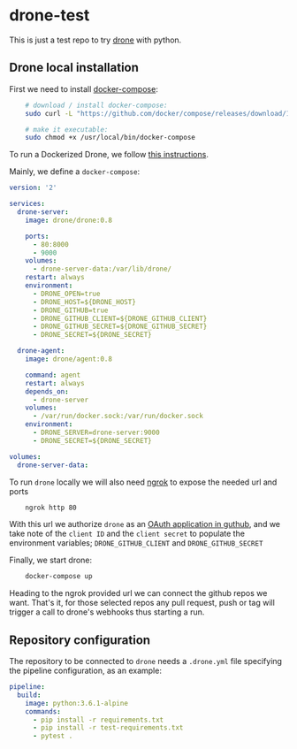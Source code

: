 # drone-test

This is just a test repo to try [drone](http://docs.drone.io/) with python.

## Drone local installation

First we need to install [docker-compose](https://docs.docker.com/compose/):

```bash
    # download / install docker-compose:
    sudo curl -L "https://github.com/docker/compose/releases/download/1.22.0/docker-compose-$(uname -s)-$(uname -m)" -o /usr/local/bin/docker-compose

    # make it executable:
    sudo chmod +x /usr/local/bin/docker-compose
```

To run a Dockerized Drone, we follow [this instructions](http://docs.drone.io/installation/).

Mainly, we define a `docker-compose`:
```yaml
version: '2'

services:
  drone-server:
    image: drone/drone:0.8

    ports:
      - 80:8000
      - 9000
    volumes:
      - drone-server-data:/var/lib/drone/
    restart: always
    environment:
      - DRONE_OPEN=true
      - DRONE_HOST=${DRONE_HOST}
      - DRONE_GITHUB=true
      - DRONE_GITHUB_CLIENT=${DRONE_GITHUB_CLIENT}
      - DRONE_GITHUB_SECRET=${DRONE_GITHUB_SECRET}
      - DRONE_SECRET=${DRONE_SECRET}

  drone-agent:
    image: drone/agent:0.8

    command: agent
    restart: always
    depends_on:
      - drone-server
    volumes:
      - /var/run/docker.sock:/var/run/docker.sock
    environment:
      - DRONE_SERVER=drone-server:9000
      - DRONE_SECRET=${DRONE_SECRET}

volumes:
  drone-server-data:
```

To run `drone` locally we will also need [ngrok](https://ngrok.com/) to expose the needed url and ports
```bash
    ngrok http 80
```

With this url we authorize `drone` as an
[OAuth application in guthub](https://developer.github.com/apps/building-oauth-apps/creating-an-oauth-app/),
and we take note of the `client ID` and the `client secret` to populate the environment variables;
`DRONE_GITHUB_CLIENT` and `DRONE_GITHUB_SECRET`


Finally, we start drone:
```bash
    docker-compose up
```

Heading to the ngrok provided url we can connect the github repos we want.
That's it, for those selected repos any pull request, push or tag will trigger a call to drone's webhooks thus
starting a run.


## Repository configuration

The repository to be connected to `drone` needs a `.drone.yml` file specifying the pipeline configuration,
as an example:
```yaml
pipeline:
  build:
    image: python:3.6.1-alpine
    commands:
      - pip install -r requirements.txt
      - pip install -r test-requirements.txt
      - pytest .

```


